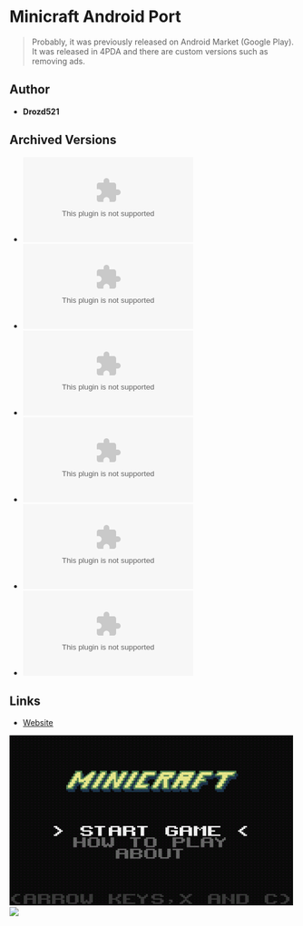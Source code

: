 <detail>

# Minicraft Android Port 
  
>Probably, it was previously released on Android Market (Google Play).
It was released in 4PDA and there are custom versions such as removing ads.
  
## Author 
- **Drozd521** 

## Archived Versions 
- ![Minicraft 1.2](https://github.com/FurnishedChunk/Minicraft-Mod-Archives/raw/refs/heads/master/Minicraft%20Ports/Minicraft%20Android/Minicraft-4PDA/Minicraft_1.2.apk) 
- ![Minicraft 1.3](https://github.com/FurnishedChunk/Minicraft-Mod-Archives/raw/refs/heads/master/Minicraft%20Ports/Minicraft%20Android/Minicraft-4PDA/Minicraft_1.3.apk) 
- ![Minicraft 1.4](https://github.com/FurnishedChunk/Minicraft-Mod-Archives/raw/refs/heads/master/Minicraft%20Ports/Minicraft%20Android/Minicraft-4PDA/Minicraft_1.4.apk) 
- ![Minicraft 1.6](https://github.com/FurnishedChunk/Minicraft-Mod-Archives/raw/refs/heads/master/Minicraft%20Ports/Minicraft%20Android/Minicraft-4PDA/Minicraft_1.6.apk) 
- ![Minicraft 1.6 (AdRemove)](https://github.com/FurnishedChunk/Minicraft-Mod-Archives/raw/refs/heads/master/Minicraft%20Ports/Minicraft%20Android/Minicraft-4PDA/gen_signed_sign_sign_sign_sign_sign_sign_sign_sign_sign_sign_sign_sign_sign_sign.apk) 
- ![Minicraft 1.6 (Control Modfied)](https://github.com/FurnishedChunk/Minicraft-Mod-Archives/raw/refs/heads/master/Minicraft%20Ports/Minicraft%20Android/Minicraft-4PDA/gen_signed_sign_sign_sign_sign_sign_sign_sign_sign_sign_sign_sign_sign_sign_sign_src_sign.apk) 

## Links
- [Website](https://4pda.to/forum/index.php?showtopic=299738&st=20)  

![_main](https://github.com/FurnishedChunk/Minicraft-Mod-Archives/raw/master/readme_shot/4pda_main.png)
![](https://github.com/FurnishedChunk/Minicraft-Mod-Archives/raw/master/readme_shot/4pda.png)
</detail>
<p>

<detail>